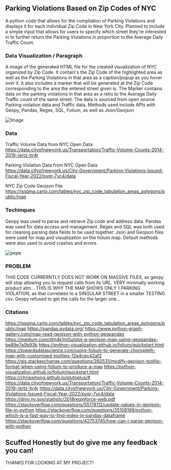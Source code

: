 ## Parking Violations Based on Zip Codes of NYC

A python code that allows for the compliation of Parking Violations and displays it for each individual Zip Code in New York City. Planned to include a simple input that allows for users to specify which street they're interested in to further return the Parking Violations in proportion to the Average Daily Traffic Count.

### Data Visualization / Paragraph

A image of the generated HTML file for the created visualization of NYC organized by Zip Code. It contain's the Zip Code of the highlighted area as well as the Parking Violations 
in that area as a caption/popup as you hover over it. It also includes a marker that will be generated at the Zip Code corresponding to the area the entered street given is. The Marker contains data on the parking violations in that area as a ratio to the Average Daily Traffic count of the same street. The data is sourced from open source Parking violation data and Traffic data. Methods used include APIs with Geopy, Pandas, Regex, SQL, Folium, as well as Json/Geojson

![Image](https://user-images.githubusercontent.com/32392170/145610406-3f62885e-ce04-435d-b518-e98e46b9cee0.png)

### Data

Traffic Volume Data from NYC Open Data
https://data.cityofnewyork.us/Transportation/Traffic-Volume-Counts-2014-2019-/ertz-hr4r

Parking Violation Data from NYC Open Data
https://data.cityofnewyork.us/City-Government/Parking-Violations-Issued-Fiscal-Year-2022/pvqr-7yc4/data

NYC Zip Code Geojson File
https://jsspina.carto.com/tables/nyc_zip_code_tabulation_areas_polygons/public/map

### Techinques 
 
Geopy was used to parse and retrieve Zip code and address data. Pandas was used for data access and management. Regex and SQL was both used for cleaning parsing data fields to be used together. Json and Geojson files were used for map and visualization on the folium map. Default methods were also used to avoid crashes and errors. 

![pepe](https://user-images.githubusercontent.com/32392170/145614312-94f90833-50a6-4cbd-8afe-a985a283ddec.png)


### PROBLEM

THIS CODE CURRERNTLY DOES NOT WORK ON MASSIVE FILES, as geopy will stop allowing you to request calls from its URL. VERY minimally working product atm...
THIS IS WHY THE MAP SHOWS ONLY 1 PARKING VIOLATION, as that correlates to a SINGULAR STREET in a smaller TESTING csv. Geopy refused to get the calls for the larger one...

### Citations

https://jsspina.carto.com/tables/nyc_zip_code_tabulation_areas_polygons/public/map
https://pandas.pydata.org/
https://www.python-graph-gallery.com/map-read-geojson-with-python-geopandas
https://medium.com/@h4k1m0u/plot-a-geojson-map-using-geopandas-be89e7a0b93b
https://python-visualization.github.io/folium/quickstart.html
https://towardsdatascience.com/using-folium-to-generate-choropleth-map-with-customised-tooltips-12e4cec42af2
https://gis.stackexchange.com/questions/392531/modify-geojson-tooltip-format-when-using-folium-to-produce-a-map
https://python-visualization.github.io/folium/quickstart.html
https://chriswhong.github.io/plutoplus/#
https://data.cityofnewyork.us/Transportation/Traffic-Volume-Counts-2014-2019-/ertz-hr4r
https://data.cityofnewyork.us/City-Government/Parking-Violations-Issued-Fiscal-Year-2022/pvqr-7yc4/data
https://dmv.ny.gov/statistic/2018reginforce-web.pdf
https://stackoverflow.com/questions/55178112/update-values-in-geojson-file-in-python
https://stackoverflow.com/questions/35108199/python-which-is-a-fast-way-to-find-index-in-pandas-dataframe
https://stackoverflow.com/questions/42753745/how-can-i-parse-geojson-with-python

## Scuffed Honestly but do give me any feedback you can!

THANKS FOR LOOKING AT MY PROJECT!
